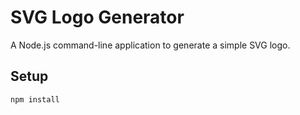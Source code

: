 # SVG Logo Generator

A Node.js command-line application to generate a simple SVG logo.

## Setup

```bash
npm install